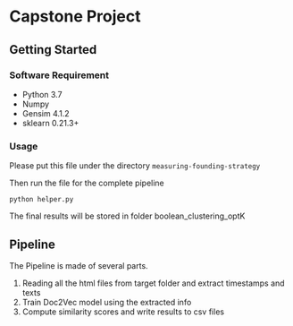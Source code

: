 # Capstone Project

## Getting Started
### Software Requirement
- Python 3.7
- Numpy
- Gensim 4.1.2
- sklearn 0.21.3+

### Usage
Please put this file under the directory ```measuring-founding-strategy``` 

Then run the file for the complete pipeline
```
python helper.py
```
The final results will be stored in folder boolean_clustering_optK

## Pipeline
The Pipeline is made of several parts.

1. Reading all the html files from target folder and extract timestamps and texts
2. Train Doc2Vec model using the extracted info
3. Compute similarity scores and write results to csv files

